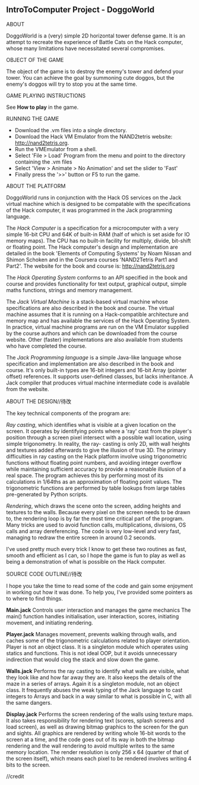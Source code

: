 IntroToComputer Project - DoggoWorld
---


ABOUT

DoggoWorld is a (very) simple 2D horizontal tower defense game. It is an attempt to recreate the experience 
of Battle Cats on the Hack computer, whose many
limitations have necessitated several compromises.

OBJECT OF THE GAME

The object of the game is to destroy the enemy's tower and defend your tower. You can achieve the goal by summoning cute doggos, but the enemy's doggos will try to stop you at the same time.

GAME PLAYING INSTRUCTIONS

See **How to play** in the game.

RUNNING THE GAME

* Download the .vm files into a single directory. 
* Download the Hack VM Emulator from the NAND2tetris website: http://nand2tetris.org.
* Run the VMEmulator from a shell.
* Select 'File > Load' Program from the menu and point to the directory containing the .vm files
* Select 'View > Animate > No Animation' and set the slider to 'Fast'
* Finally press the '>>' button or F5 to run the game.

ABOUT THE PLATFORM

DoggoWorld runs in conjunction with the Hack OS services on the Jack virtual machine which is designed to be compatable with the specifications of the Hack computer, it was programmed in the Jack programming language.

The *Hack Computer* is a specification for a microcomputer with a very simple 16-bit CPU and 64K of built-in RAM (half of which is set aside for IO memory maps). The CPU has no built-in facility for multiply, divide, bit-shift or floating point. The Hack computer's design and implementation are detailed in the book 'Elements of Computing Systems' by Noam Nissan and Shimon Schoken and in the Coursera courses 'NAND2Tetris Part1 and Part2'. The website for the book and course is: http://nand2tetris.org

The *Hack Operating System* conforms to an API specified in the book and course and provides functionality for text output, graphical output, simple maths functions, strings and memory management.

The *Jack Virtual Machine* is a stack-based virtual machine whose specifications are also described in the book and course. The virtual machine assumes that it is running on a Hack-compatible architecture and memory map and has available the services of the Hack Operating System. In practice, virtual machine programs are run on the VM Emulator supplied by the course authors and which can be downloaded from the course website. Other (faster) implementations are also available from students who have completed the course.

The *Jack Programming language* is a simple Java-like language whose specification and implementation are also described in the book and course. It's only built-in types are 16-bit integers and 16-bit Array (pointer offset) references. It supports user-defined classes, but lacks inheritance. A Jack compiler that produces virtual machine intermediate code is available from the website.

ABOUT THE DESIGN//待改

The key technical components of the program are: 

*Ray casting*, which identifies what is visible 
at a given location on the screen. It operates by identifying points 
where a 'ray' cast from the player's position through a screen pixel intersect with a
possible wall location, using simple trigonometry. In reality, the ray-
casting is only 2D, with wall heights and textures added afterwards to give the
illusion of true 3D. The primary difficulties in ray casting on the
Hack platform involve using trigonometric functions without floating 
point numbers, and avoiding integer overflow while maintaining sufficient 
accuracy to provide a reasonable illusion of a real space. 
The program achieves this by performing most of its calculations in 1/64ths 
as an approximation of floating point values. The trigonometric functions are
performed by table lookups from large tables pre-generated by Python scripts.

*Rendering*, which draws the scene onto the screen, adding heights and textures to the
walls. Because every pixel on the screen needs to be drawn to, the
rendering loop is by far the most time critical part of the program.
Many tricks are used to avoid function calls, multiplications, divisions,
OS calls and array dereferencing. The code is very low-level and very
fast, managing to redraw the entire screen in around 0.2 seconds.

I've used pretty much every trick I know to get these two routines
as fast, smooth and efficient as I can, so I hope the game is fun
to play as well as being a demonstration of what is possible on
the Hack computer. 

SOURCE CODE OUTLINE//待改

I hope you take the time to read some of the
code and gain some enjoyment in working out how it was done. To help you,
I've provided some pointers as to where to find things.

**Main.jack**
	Controls user interaction and manages the game mechanics
	The main() function handles initialisation,
	user interaction, scores, initiating movement, and initiating
	rendering.

**Player.jack**
	Manages movement, prevents walking through walls, and caches
	some of the trigonometric calculations related to player orientation.
	Player is not an object class. It is a singleton module which
	operates using statics and functions. This is not ideal OOP, but
	it avoids unnecessary indirection that would clog the stack and
	slow down the game.

**Walls.jack**
	Performs the ray casting to identify what walls are visible,
	what they look like and how far away they are.
	It also keeps the details of the maze in a series of arrays.
	Again it is a singleton module, not an object class.
	It frequently abuses the weak typing of the Jack language
	to cast integers to Arrays and back in a way similar to what
	is possible in C, with all the same dangers.

**Display.jack**
	Performs the screen rendering of the walls using texture maps. 
	It also takes responsibility for rendering text (scores, splash screens and load screen),
	as well as drawing bitmap graphics to the screen for the gun and sights.
	All graphics are rendered by writing whole 16-bit words to
	the screen at a time, and the code goes out of its way in both the bitmap rendering
	and the wall rendering to avoid multiple writes
	to the same memory location. The render resolution is only 256 x 64 (quarter of that
	of the screen itself), which means each pixel to be rendered involves writing 4 bits
	to the screen.

//credit